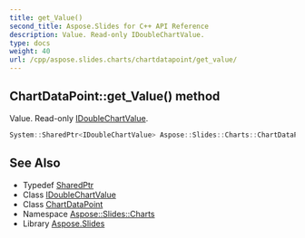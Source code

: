 ```yaml
---
title: get_Value()
second_title: Aspose.Slides for C++ API Reference
description: Value. Read-only IDoubleChartValue.
type: docs
weight: 40
url: /cpp/aspose.slides.charts/chartdatapoint/get_value/
---
```

## ChartDataPoint::get_Value() method


Value. Read-only [IDoubleChartValue](../../idoublechartvalue/).

```cpp
System::SharedPtr<IDoubleChartValue> Aspose::Slides::Charts::ChartDataPoint::get_Value() override
```

## See Also

* Typedef [SharedPtr](../../system/sharedptr/)
* Class [IDoubleChartValue](../idoublechartvalue/)
* Class [ChartDataPoint](./)
* Namespace [Aspose::Slides::Charts](../)
* Library [Aspose.Slides](../../)